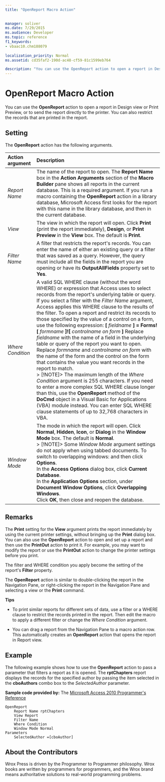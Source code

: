 ```yaml
---
title: "OpenReport Macro Action"
 
 
manager: soliver
ms.date: 7/29/2015
ms.audience: Developer
ms.topic: reference
f1_keywords:
- vbaac10.chm188079
  
localization_priority: Normal
ms.assetid: cd35faf2-190d-ac48-cf59-81c1599eb764

description: "You can use the OpenReport action to open a report in Design view or Print Preview, or to send the report directly to the printer. You can also restrict the records that are printed in the report."
---
```


# OpenReport Macro Action

You can use the **OpenReport** action to open a report in Design view or Print Preview, or to send the report directly to the printer. You can also restrict the records that are printed in the report. 
  
## Setting

The **OpenReport** action has the following arguments. 
  
|**Action argument**|**Description**|
|:-----|:-----|
| _Report Name_ <br/> |The name of the report to open. The **Report Name** box in the **Action Arguments** section of the **Macro Builder** pane shows all reports in the current database. This is a required argument. If you run a macro containing the **OpenReport** action in a library database, Microsoft Access first looks for the report with this name in the library database, and then in the current database.  <br/> |
| _View_ <br/> |The view in which the report will open. Click **Print** (print the report immediately), **Design**, or **Print Preview** in the **View** box. The default is **Print**.  <br/> |
| _Filter Name_ <br/> |A filter that restricts the report's records. You can enter the name of either an existing query or a filter that was saved as a query. However, the query must include all the fields in the report you are opening or have its **OutputAllFields** property set to **Yes**.  <br/> |
| _Where Condition_ <br/> |A valid SQL WHERE clause (without the word WHERE) or expression that Access uses to select records from the report's underlying table or query. If you select a filter with the  _Filter Name_ argument, Access applies this WHERE clause to the results of the filter. To open a report and restrict its records to those specified by the value of a control on a form, use the following expression:           **[** *fieldname* **] = Forms![** *formname* **]![** *controlname on form* **]**          Replace  *fieldname*  with the name of a field in the underlying table or query of the report you want to open. Replace  *formname*  and  *controlname on form*  with the name of the form and the control on the form that contains the value you want records in the report to match.  <br/> > [!NOTE]> The maximum length of the  _Where Condition_ argument is 255 characters. If you need to enter a more complex SQL WHERE clause longer than this, use the **OpenReport** method of the **DoCmd** object in a Visual Basic for Applications (VBA) module instead. You can enter SQL WHERE clause statements of up to 32,768 characters in VBA.           |
| _Window Mode_ <br/> | The mode in which the report will open. Click **Normal**, **Hidden**, **Icon**, or **Dialog** in the **Window Mode** box. The default is **Normal**.  <br/> > [!NOTE]>  Some  _Window Mode_ argument settings do not apply when using tabbed documents. To switch to overlapping windows:            and then click **Options**.  <br/>  In the **Access Options** dialog box, click **Current Database**.  <br/>  In the **Application Options** section, under **Document Window Options**, click **Overlapping Windows**.  <br/>  Click **OK**, then close and reopen the database.  <br/> |
   
## Remarks

The **Print** setting for the **View** argument prints the report immediately by using the current printer settings, without bringing up the **Print** dialog box. You can also use the **OpenReport** action to open and set up a report and then use the **PrintOut** action to print it. For example, you may want to modify the report or use the **PrintOut** action to change the printer settings before you print. 
  
The filter and WHERE condition you apply become the setting of the report's **Filter** property. 
  
The **OpenReport** action is similar to double-clicking the report in the Navigation Pane, or right-clicking the report in the Navigation Pane and selecting a view or the **Print** command. 
  
 **Tips**
  
- To print similar reports for different sets of data, use a filter or a WHERE clause to restrict the records printed in the report. Then edit the macro to apply a different filter or change the  _Where Condition_ argument. 
    
- You can drag a report from the Navigation Pane to a macro action row. This automatically creates an **OpenReport** action that opens the report in Report view. 
    
## Example

The following example shows how to use the **OpenReport** action to pass a parameter that filters a report as it is opened. The **rptChapters** report displays the records for the specified author by passing the item selected in the **cboAuthors** combo box to the  _SelectedAuthor_ parameter. 
  
 **Sample code provided by:** The [Microsoft Access 2010 Programmer's Reference](http://www.wrox.com/WileyCDA/WroxTitle/Access-2010-Programmer-s-Reference.productCd-0470591668.mdl)
  
```
OpenReport
    Report Name rptChapters
    View Report
    Filter Name
    Where Condition
    Window Mode Normal
Parameters
    SelectedAuthor =[cboAuthor]
```

## About the Contributors
<a name="AboutContributors"> </a>

Wrox Press is driven by the Programmer to Programmer philosophy. Wrox books are written by programmers for programmers, and the Wrox brand means authoritative solutions to real-world programming problems. 
  

